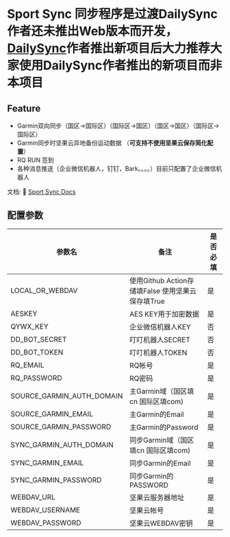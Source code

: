 # Sport Sync 同步程序是过渡DailySync 作者还未推出Web版本而开发，[DailySync](https://github.com/gooin)作者推出新项目后大力推荐大家使用DailySync作者推出的新项目而非本项目

## Feature
- Garmin双向同步（国区->国际区）（国际区->国区）（国区->国区）（国际区->国际区）
- Garmin同步时坚果云异地备份运动数据 （**可支持不使用坚果云保存简化配置**）
- RQ RUN 签到
- 各种消息推送（企业微信机器人，钉钉，Bark。。。。）目前只配置了企业微信机器人


文档: 📖 [Sport Sync Docs](https://blog.999973.xyz/1430702270/)
## 配置参数
|  参数名   | 备注  |是否必填|
|  ----  | ----  |----  |
| LOCAL_OR_WEBDAV  | 使用Github Action存储填False 使用坚果云保存填True | 是|
| AESKEY  | AES KEY用于加密数据 | 是|
| QYWX_KEY  | 企业微信机器人KEY | 否|
| DD_BOT_SECRET  | 叮叮机器人SECRET | 否|
| DD_BOT_TOKEN  | 叮叮机器人TOKEN | 否|
| RQ_EMAIL  | RQ帐号 | 是|
| RQ_PASSWORD  | RQ密码 | 是|
| SOURCE_GARMIN_AUTH_DOMAIN  | 主Garmin域（国区填cn 国际区填com) | 是|
| SOURCE_GARMIN_EMAIL  | 主Garmin的Email | 是|
| SOURCE_GARMIN_PASSWORD  | 主Garmin的Password | 是|
| SYNC_GARMIN_AUTH_DOMAIN  | 同步Garmin域（国区填cn 国际区填com) | 是|
| SYNC_GARMIN_EMAIL  | 同步Garmin的Email | 是|
| SYNC_GARMIN_PASSWORD  | 同步Garmin的PASSWORD  | 是|
| WEBDAV_URL  | 坚果云服务器地址 | 是|
| WEBDAV_USERNAME  | 坚果云帐号 | 是|
| WEBDAV_PASSWORD  | 坚果云WEBDAV密钥 | 是|



